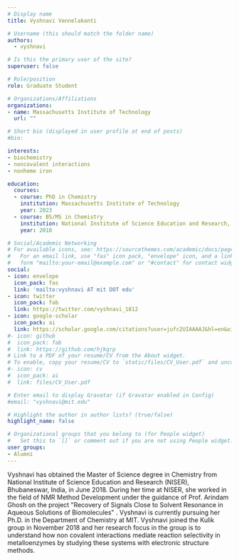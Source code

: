 ```yaml
---
# Display name
title: Vyshnavi Vennelakanti

# Username (this should match the folder name)
authors:
  - vyshnavi

# Is this the primary user of the site?
superuser: false

# Role/position
role: Graduate Student

# Organizations/Affiliations
organizations:
- name: Massachusetts Institute of Technology
  url: ""

# Short bio (displayed in user profile at end of posts)
#bio: 

interests:
- biochemistry 
- noncovalent interactions
- nonheme iron

education:
  courses:
  - course: PhD in Chemistry
    institution: Massachusetts Institute of Technology
    year: 2023
  - course: BS/MS in Chemistry 
    institution: National Institute of Science Education and Research, India 
    year: 2018

# Social/Academic Networking
# For available icons, see: https://sourcethemes.com/academic/docs/page-builder/#icons
#   For an email link, use "fas" icon pack, "envelope" icon, and a link in the
#   form "mailto:your-email@example.com" or "#contact" for contact widget.
social:
- icon: envelope
  icon_pack: fas
  link: 'mailto:vyshnavi AT mit DOT edu'
- icon: twitter
  icon_pack: fab
  link: https://twitter.com/vyshnavi_1812
- icon: google-scholar
  icon_pack: ai
  link: https://scholar.google.com/citations?user=jufc2UIAAAAJ&hl=en&oi=ao 
#- icon: github
#  icon_pack: fab
#  link: https://github.com/hjkgrp
# Link to a PDF of your resume/CV from the About widget.
# To enable, copy your resume/CV to `static/files/CV_User.pdf` and uncomment the lines below.
#- icon: cv
#  icon_pack: ai
#  link: files/CV_User.pdf

# Enter email to display Gravatar (if Gravatar enabled in Config)
#email: "vyshnavi@mit.edu"

# Highlight the author in author lists? (true/false)
highlight_name: false

# Organizational groups that you belong to (for People widget)
#   Set this to `[]` or comment out if you are not using People widget.
user_groups:
- Alumni
---
```

Vyshnavi has obtained the Master of Science degree in Chemistry from National Institute of Science Education and Research (NISER), Bhubaneswar, India, in June 2018. During her time at NISER, she worked in the field of NMR Method Development under the guidance of Prof. Arindam Ghosh on the project "Recovery of Signals Close to Solvent Resonance in Aqueous Solutions of Biomolecules" . Vyshnavi is currently pursuing her Ph.D. in the Department of Chemistry at MIT. Vyshnavi joined the Kulik group in November 2018 and her research focus in the group is to understand how non covalent interactions mediate reaction selectivity in metalloenzymes by studying these systems with electronic structure methods.
